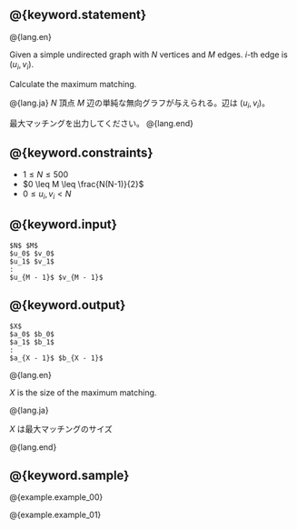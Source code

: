 ## @{keyword.statement}

@{lang.en}

Given a simple undirected graph with $N$ vertices and $M$ edges. $i$-th edge is $(u_i, v_i)$.

Calculate the maximum matching.

@{lang.ja}
$N$ 頂点 $M$ 辺の単純な無向グラフが与えられる。辺は $(u_i, v_i)$。

最大マッチングを出力してください。
@{lang.end}

## @{keyword.constraints}

- $1 \leq N \leq 500$
- $0 \leq M \leq \frac{N(N-1)}{2}$
- $0 \leq u_i, v_i < N$

## @{keyword.input}

~~~
$N$ $M$
$u_0$ $v_0$
$u_1$ $v_1$
:
$u_{M - 1}$ $v_{M - 1}$
~~~

## @{keyword.output}

~~~
$X$
$a_0$ $b_0$
$a_1$ $b_1$
:
$a_{X - 1}$ $b_{X - 1}$
~~~

@{lang.en}

$X$ is the size of the maximum matching.

@{lang.ja}

$X$ は最大マッチングのサイズ

@{lang.end}

## @{keyword.sample}

@{example.example_00}

@{example.example_01}
